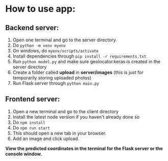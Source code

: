 # How to use app:


## Backend server:

1) Open one terminal and go to the server directory.
2) Do ```python -m venv myenv```
3) On windows, do ```myenv/scripts/activate```
4) Install dependencies through ```pip install -r requirements.txt```
5) Run ```python model.py``` and make sure geolocator.keras is created in the server directory
6) Create a folder called **upload** in **server/images** (this is just for temporarily storing uploaded photos)
6) Run Flask server through ```python main.py```

## Frontend server:

1) Open a new terminal and go to the client directory
2) Install the latest node version if you haven't already done so
3) Do ```npm install```
4) Do ```npm run start```
5) This should open a new tab in your browser.
6) Add an image and click upload.

**View the predicted coordinates in the terminal for the Flask server or the console window.**